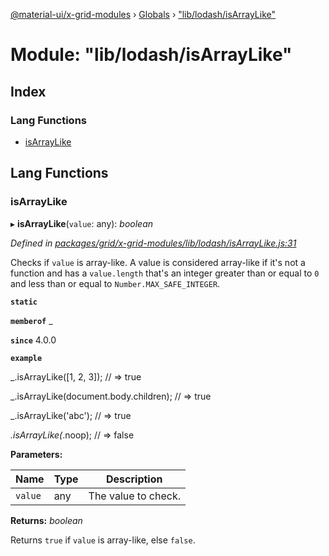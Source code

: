 [@material-ui/x-grid-modules](../README.md) › [Globals](../globals.md) › ["lib/lodash/isArrayLike"](_lib_lodash_isarraylike_.md)

# Module: "lib/lodash/isArrayLike"

## Index

### Lang Functions

* [isArrayLike](_lib_lodash_isarraylike_.md#isarraylike)

## Lang Functions

###  isArrayLike

▸ **isArrayLike**(`value`: any): *boolean*

*Defined in [packages/grid/x-grid-modules/lib/lodash/isArrayLike.js:31](https://github.com/mui-org/material-ui-x/blob/a679779/packages/grid/x-grid-modules/lib/lodash/isArrayLike.js#L31)*

Checks if `value` is array-like. A value is considered array-like if it's
not a function and has a `value.length` that's an integer greater than or
equal to `0` and less than or equal to `Number.MAX_SAFE_INTEGER`.

**`static`** 

**`memberof`** _

**`since`** 4.0.0

**`example`** 

_.isArrayLike([1, 2, 3]);
// => true

_.isArrayLike(document.body.children);
// => true

_.isArrayLike('abc');
// => true

_.isArrayLike(_.noop);
// => false

**Parameters:**

Name | Type | Description |
------ | ------ | ------ |
`value` | any | The value to check. |

**Returns:** *boolean*

Returns `true` if `value` is array-like, else `false`.
